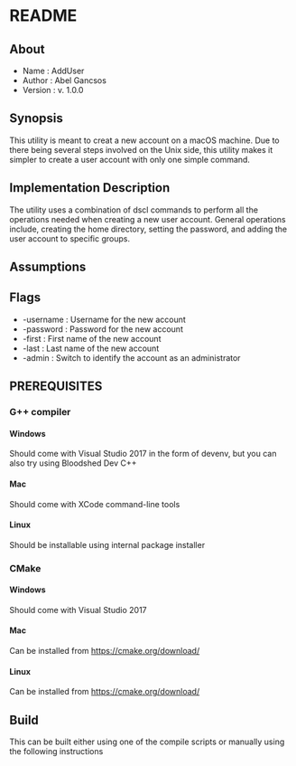 # README
## About
* Name      : AddUser
* Author    : Abel Gancsos
* Version   : v. 1.0.0

## Synopsis
This utility is meant to creat a new account on a macOS machine.  Due to there being several steps involved on the Unix side, this utility makes it simpler to create a user account with only one simple command.

## Implementation Description
The utility uses a combination of dscl commands to perform all the operations needed when creating a new user account.  General operations include, creating the home directory, setting the password, and adding the user account to specific groups.

## Assumptions

## Flags
* -username  : Username for the new account
* -password  : Password for the new account
* -first     : First name of the new account
* -last      : Last name of the new account
* -admin     : Switch to identify the account as an administrator

## PREREQUISITES
### G++ compiler
#### Windows
Should come with Visual Studio 2017 in the form of devenv, but you can also try using Bloodshed Dev C++
#### Mac
Should come with XCode command-line tools
#### Linux
Should be installable using internal package installer
### CMake
#### Windows
Should come with Visual Studio 2017
#### Mac
Can be installed from https://cmake.org/download/
#### Linux
Can be installed from https://cmake.org/download/
## Build
This can be built either using one of the compile scripts or manually using the following instructions

